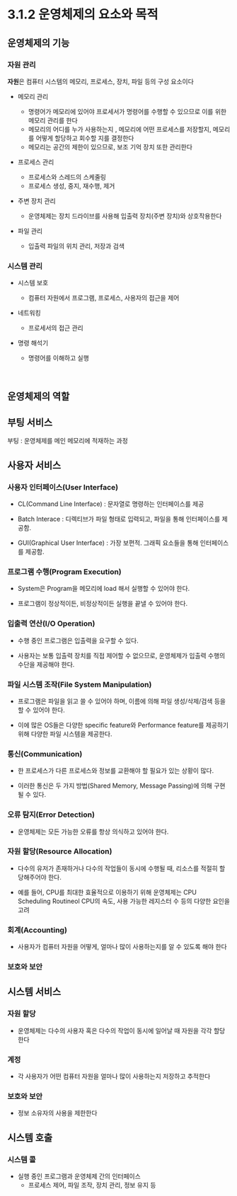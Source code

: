 # 3.1.2 운영체제의 요소와 목적

## 운영체제의 기능


### 자원 관리

**자원**은 컴퓨터 시스템의 메모리, 프로세스, 장치, 파일 등의 구성 요소이다

- 메모리 관리
    - 명령어가 메모리에 있어야 프로세서가 명령어를 수행할 수 있으므로 이를 위한 메모리 관리를 한다
    - 메모리의 어디를 누가 사용하는지 , 메모리에 어떤 프로세스를 저장할지, 메모리를 어떻게 할당하고 회수할 지를 결정한다
    - 메모리는 공간의 제한이 있으므로, 보조 기억 장치 또한 관리한다

- 프로세스 관리
    - 프로세스와 스레드의 스케줄링
    - 프로세스 생성, 중지, 재수행, 제거

- 주변 장치 관리
    - 운영체제는 장치 드라이브를 사용해 입출력 장치(주변 장치)와 상호작용한다

- 파일 관리
    - 입출력 파일의 위치 관리, 저장과 검색

### 시스템 관리

- 시스템 보호
    - 컴퓨터 자원에서 프로그램, 프로세스, 사용자의 접근을 제어

- 네트워킹
    - 프로세서의 접근 관리

- 명령 해석기
    - 명령어를 이해하고 실행


<br>


## 운영체제의 역할



## 부팅 서비스

부팅 : 운영체제를 메인 메모리에 적재하는 과정

## 사용자 서비스

### 사용자 인터페이스(User Interface)

- CL(Command Line Interface) : 문자열로 명령하는 인터페이스를 제공

- Batch Interace : 디렉티브가 파일 형태로 입력되고, 파일을 통해 인터페이스를 제공함.

- GUI(Graphical User Interface) : 가장 보편적. 그래픽 요소들을 통해 인터페이스를 제공함.

### 프로그램 수행(Program Execution)

- System은 Program을 메모리에 load 해서 실행할 수 있어야 한다.

- 프로그램이 정상적이든, 비정상적이든 실행을 끝낼 수 있어야 한다.

### 입출력 연산(I/O Operation)

- 수행 중인 프로그램은 입출력을 요구할 수 있다.

- 사용자는 보통 입출력 장치를 직접 제어할 수 없으므로, 운영체제가 입출력 수행의 수단을 제공해야 한다.

### 파일 시스템 조작(File System Manipulation)

- 프로그램은 파일을 읽고 쓸 수 있어야 하며, 이름에 의해 파일 생성/삭제/검색 등을 할 수 있어야 한다.

- 이에 많은 OS들은 다양한 specific feature와 Performance feature를 제공하기 위해 다양한 파일 시스템을 제공한다.

### 통신(Communication)

- 한 프로세스가 다른 프로세스와 정보를 교환해야 할 필요가 있는 상황이 많다.

- 이러한 통신은 두 가지 방법(Shared Memory, Message Passing)에 의해 구현될 수 있다.

### 오류 탐지(Error Detection)

- 운영체제는 모든 가능한 오류를 항상 의식하고 있어야 한다.

### 자원 할당(Resource Allocation)

- 다수의 유저가 존재하거나 다수의 작업들이 동시에 수행될 때, 리소스를 적절히 할당해주어야 한다.

- 예를 들어, CPU를 최대한 효율적으로 이용하기 위해 운영체제는 CPU Scheduling Routineol CPU의 속도, 사용 가능한 레지스터 수 등의 다양한 요인을 고려

### 회계(Accounting)

- 사용자가 컴퓨터 자원을 어떻게, 얼마나 많이 사용하는지를 알 수 있도록 해야 한다

### 보호와 보안

## 시스템 서비스

### 자원 할당

- 운영체제는 다수의 사용자 혹은 다수의 작업이 동시에 일어날 때 자원을 각각 할당한다

### 계정

- 각 사용자가 어떤 컴퓨터 자원을 얼마나 많이 사용하는지 저장하고 추적한다

### 보호와 보안

- 정보 소유자의 사용을 제한한다

## 시스템 호출

### 시스템 콜

- 실행 중인 프로그램과 운영체제 간의 인터페이스
    - 프로세스 제어, 파일 조작, 장치 관리, 정보 유지 등